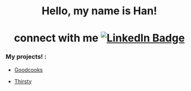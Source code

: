 <div id="header" align="center">
  <h1>Hello, my name is Han! </h1>
  <h1>connect with me <a href="https://www.linkedin.com/in/han-nguyen-developer/">
      <img src="https://img.shields.io/badge/LinkedIn-blue?style=for-the-badge&logo=linkedin&logoColor=white" alt="LinkedIn Badge"/>
    </a></h1>
</div>

### My projects! :

  * [Goodcooks](https://greatcooks-social-app.onrender.com)
    
  * [Thirsty](https://thirsty-stores.onrender.com)

<!---
haaannn123/haaannn123 is a ✨ special ✨ repository because its `README.md` (this file) appears on your GitHub profile.
You can click the Preview link to take a look at your changes.
--->
